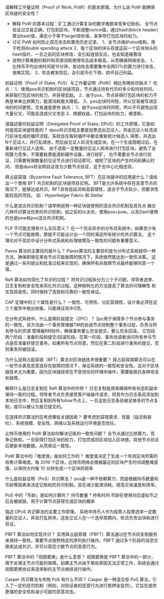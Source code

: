 请解释工作量证明（Proof of Work, PoW）的基本原理。为什么说 PoW 能确保区块链的安全性？
 - 解释 PoW 的基本过程：矿工通过计算复杂的数学难题来竞争记账权。
   全节点验证过交易正确，打包到区块，不断调整nonce值，通过hash(block header)算出hash值，满足小于等于target目标值，来争夺打包区块的权力。
 - 讨论 PoW 如何防止双花攻击和篡改历史记录。
   1、全节点维护utxo结构，用于检测double spending attack
   2、每个区块的块头存放这前一个区块块头的hash指针，一旦之前的区块修改，会引起连锁反应，也会知道被篡改
 - 说明计算难题的耗时和资源消耗使得攻击成本极高，从而确保网络安全。
   1、比特币平均出块时间是10分钟，发动攻击需要集中全网51%的算力进行攻击，很难实现。
   2、攻击被发现后，会引起币价下跌，损坏自己利益。
  
权益证明（Proof of Stake, PoS）与工作量证明（PoW）相比有哪些优缺点？
优点：
  1、使用pos共识机制的区块链项目，节点通过持有代币的多少和持有时间，来获取打包区块的权力，并获得奖励。
  2、由于pos，节点获得打包区块的权力不再是单单比拼算力，能源消耗极大降低。
  3、pos出块时间短，所以交易被写进区块的时间更短，交易速度更快
缺点：
  1、由于pos出块时间短，所以不可避免出现大量分叉，可能会造成分叉攻击
  2、根据权益，打包出块的权力，被垄断。

请描述委托权益证明（Delegated Proof of Stake, DPoS）的工作原理。它是如何提高区块链性能的？
  dpos共识流程主要是投票选出见证人，并由见证人轮流进行区块生成的循环流程，系统会在每轮循环中都会重新统计候选人
得票，并选出N个见证人，并打乱顺序。然后由见证人轮流生成区块，在一个生成周期过后，在重新进行见证人选举。
  由于选取一定数量的见证人排序进行打包区块，避免了全网算力竞争，不需要耗费能源和硬件设备，进行挖矿，
也不需要全节点进行验证，只需要有限数量的见证节点进行验证即可，缩短了区块的产生时间和确认时间。
  但是dpos将全网验证改为少数节点验证，这于去中心化相违背。
  
拜占庭容错（Byzantine Fault Tolerance, BFT）在区块链中的应用是什么？请给出一个使用 BFT 共识机制的区块链项目实例。
  BFT是允许系统中存在恶意节点的情况下，能够达成共识。BFT具有低延迟和高容错性，适合于节点较少，但要求性能较高的项目。
  如：Hyperledger Fabric 和 Stellar

什么是混合共识机制？请举例说明一种区块链使用的混合共识机制及其优点
  融合几种共识算法优势的共识机制，如之前的以太坊，使用pos+pow。以及Dash使用的也是pow和pos混合共识机制。
  
FLP 不可能定理有什么实际意义？
  在一个完全异步的分布式系统中，如果至少有一个节点可能故障，那就不可能设计出一个同时满足所有统计的共识算法。
这个理论对于现实中设计分布式系统和处理故障及一致性的问题有重要意义。

Paxos 算法的主要目的是什么？
Paxos算法的主要目的是为分布式系统提供一种方法，确保即使在某些节点可能故障的情况下，系统依然能达到一致性决策。
这是通过一系列提议和批准过程来实现的，确保所有非故障节点最终能够同意一个值。

Raft 算法如何简化了共识的过程？
  将共识过程拆分为三个子问题，领导者选举、日志复制和安全性来简化共识过程。这种结构化的方法提高了算法的可理解性
  和实现简易性，同时保持了高效和可靠的一致性保证。
  
  CAP 定理中的三个属性是什么？
    一致性、可用性、分区容错性，设计者必须在这三个属性中做出权衡，只能保证其中2项。

在分布式系统中，什么是两阶段提交（2PC）？
    2pc用于保障多个节点参与事务的一致性，该方法由一个事务管理器TM的协调节点控制整个事务过程，负责与所有参与的资源
管理器RM协作，确保事务要么完全提交，要么完全回滚。
   它包括两个阶段：准备阶段和提交/回滚阶段。在第一阶段，事务协调者询问所有参与节点是否准备好提交事务，如果所有节点同意，然后在第二阶段进行事务的提交，否则事务将被回滚。

为什么说拜占庭容错（BFT）算法对区块链技术很重要？
  拜占庭容错算法可以在一些节点表现恶意或存在故障的情况下，保证系统的一致性和安全性。这对于区块链技术尤为重要，因为区块链经常在不受信任的环境中操作，需要能抵抗各种攻击和故障。
  
  解释什么是日志复制在 Raft 算法中的作用？
    日志复制是用来确保所有状态机副本保持一致的过程。领导者节点负责接受客户端操作请求，将其作为日志条目添加到
本地日志中，然后复制到所有follow节点上，一旦这些日志条目被足够多的节点复制，就可以被认为是已提交的。

在选择共识算法时应考虑哪些关键因素？
  要考虑到容错需求、性能（延迟和吞吐）、系统规模、安全性、网络以及系统运行环境是否信任。

比特币使用的 PoW 算法如何解决记账的一致性问题？
  全节点通过比拼算力，竞争记账权。一旦获得打包区块的权力，打包完成将区块加入区块链，其他节点验证后更新本地数据，从而保证一致性。
  
  PoW 算法中的「难度值」是如何工作的？
    难度值决定了生成一个有效区块所需的哈希计算难度。每 2016 个区块，比特币网络会根据最近的区块产生时间调整难度值，以保持大约每 10 分钟生成一个区块的频率

什么是权益证明（PoS）共识算法？
  pos是一种不依赖算力，而是根据持币数量和币龄等因素来决定记账权的共识机制。旨在减少能源消耗，提高交易速度和效率。
 
PoS 中的「币龄」是如何计算的？
  持币数量 * 持有时间
  币龄在使用对应虚拟币之后会被销毁，用于计算节点获得生成区块的概率 

描述 DPoS 共识算法的主要工作原理。
  系统中持币人作为投票人投票选举一定数量的见证人，并且打乱排序。这些见证人在一个选举周期内，轮流负责出块和进行验证。
  
PBFT 算法如何实现共识？
  实用拜占庭容错（PBFT）算法通过在节点间复制服务来保持一致性，需要节点按照特定的序列执行操作。PBFT 通过多个阶段的消息交换来达成共识，并可以容忍少数节点的恶意行为。

PBFT 算法中的「视图更换」是什么意思？
  视图更换是 PBFT 算法中的一部分，用于处理主节点可能的故障。如果主节点由于某些原因无法正常工作，系统会通过视图更换协议来选举新的主节点继续进行操作。

Casper 共识算法与传统 PoS 有什么不同？
  Casper 是一种混合型 PoS 算法，引入了一定的惩罚机制（例如，对验证者的恶意行为进行质押金惩罚）。它旨在提供更强的安全性和减少可能的恶意攻击。 

